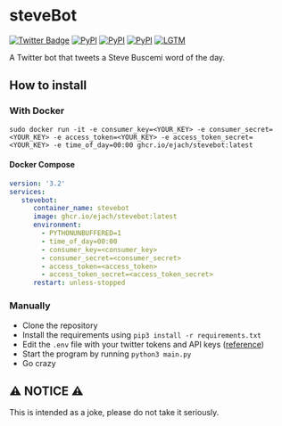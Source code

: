 # steveBot

[![Twitter Badge](https://img.shields.io/badge/-@SteveBWOTD-00acee?style=flat-square&logo=Twitter&logoColor=white)](https://twitter.com/intent/follow?screen_name=SteveBWOTD "Follow on Twitter")
[![PyPI](https://img.shields.io/pypi/v/tweepy?logo=python&label=tweepy&style=flat-square&color=FFD43B)](https://pypi.org/project/tweepy/)
[![PyPI](https://img.shields.io/pypi/v/Random-Word?logo=python&label=Random-Word&style=flat-square&color=FFD43B)](https://pypi.org/project/Random-Word/)
[![PyPI](https://img.shields.io/pypi/v/Pillow?logo=python&label=Pillow&style=flat-square&color=FFD43B)](https://pypi.org/project/Pillow/)
[![LGTM](https://img.shields.io/lgtm/grade/python/github/ejach/steveBot?color=FFD43B&logo=python&style=flat-square)](https://lgtm.com/projects/g/ejach/steveBot/)

A Twitter bot that tweets a Steve Buscemi word of the day.

## How to install

### With Docker

`sudo docker run -it -e consumer_key=<YOUR_KEY> -e consumer_secret=<YOUR_KEY> -e access_token=<YOUR_KEY> -e access_token_secret=<YOUR_KEY> -e time_of_day=00:00 ghcr.io/ejach/stevebot:latest`

#### Docker Compose
```yaml
version: '3.2'
services:
   stevebot:
      container_name: stevebot
      image: ghcr.io/ejach/stevebot:latest
      environment:
        - PYTHONUNBUFFERED=1
        - time_of_day=00:00
        - consumer_key=<consumer_key>
        - consumer_secret=<consumer_secret>
        - access_token=<access_token>
        - access_token_secret=<access_token_secret>
      restart: unless-stopped
```

### Manually

- Clone the repository
- Install the requirements using `pip3 install -r requirements.txt`
- Edit the `.env` file with your twitter tokens and API keys ([reference](https://developer.twitter.com/en/docs/twitter-api/getting-started/about-twitter-api))
- Start the program by running `python3 main.py`
- Go crazy

## ⚠ NOTICE ⚠
This is intended as a joke, please do not take it seriously.
